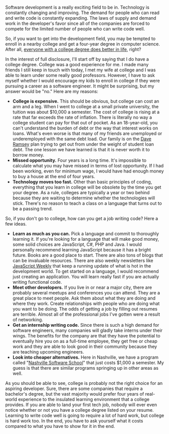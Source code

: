 Software development is a really exciting field to be in. Technology is constantly changing and improving. The demand for people who can read and write code is constantly expanding. The laws of supply and demand work in the developer's favor since all of the companies are forced to compete for the limited number of people who can write code well.

<!-- more -->

So, if you want to get into the development field, you may be tempted to enroll in a nearby college and get a four-year degree in computer science. After all, [everyone with a college degree does better in life](http://www.youtube.com/watch?v=kXpwAOHJsxg), right?

In the interest of full disclosure, I'll start off by saying that I do have a college degree. College was a good experience for me. I made many friends I still keep in touch with today, I met my wife at college and I was able to learn under some really good professors. However, I have to ask myself whether I would encourage my kids to enroll in college if they were pursuing a career as a software engineer. It might be surprising, but my answer would be "no." Here are my reasons:

-   **College is expensive.** This should be obvious, but college can cost an arm and a leg. When I went to college at a small private university, the tuition was about $10,000 a semester. The cost of college is rising at a rate that far exceeds the rate of inflation. There is literally no way a college student can pay for that out of pocket. As an 18-year-old, you can't understand the burden of debt or the way that interest works on loans. What's even worse is that many of my friends are unemployed or underemployed with the same debt load. Our family is on the [Dave Ramsey](http:/daveramsey.com) plan trying to get out from under the weight of student loan debt. The one lesson we have learned is that it is never worth it to borrow money.
-   **Missed opportunity.** Four years is a long time. It's impossible to calculate what you may have missed in terms of lost opportunity. If I had been working, even for minimum wage, I would have had enough money to buy a house at the end of four years.
-   **Technology moves too fast.** Other than basic principles of coding, everything that you learn in college will be obsolete by the time you get your degree. As a rule, colleges are typically a year or two behind because they are waiting to determine whether the technologies will stick. There's no reason to teach a class on a language that turns out to be a passing trend.

So, if you don't go to college, how can you get a job writing code? Here a few ideas.

-   **Learn as much as you can.** Pick a language and commit to thoroughly learning it. If you're looking for a language that will make good money, some solid choices are JavaScript, C#, PHP and Java. I would personally recommend learning JavaScript because it has a bright future. Books are a good place to start. There are also tons of blogs that can be invaluable resources. There are also weekly newsletters like [JavaScript Weekly](http://javascriptweekly.com/) that keep a running update of what is hot in the development world. To get started on a language, I would recommend just creating an application. You will learn really fast if you are actually writing functional code.
-   **Meet other developers.** If you live in or near a major city, there are probably several meetups and conferences you can attend. They are a great place to meet people. Ask them about what they are doing and where they work. Create relationships with people who are doing what you want to be doing. The odds of getting a job by filling out resumes are terrible. Almost all of the professional jobs I've gotten were a result of networking.
-   **Get an internship writing code.** Since there is such a high demand for software engineers, many companies will gladly take interns under their wings. The benefits for the company are that they have the potential to eventually hire you on as a full-time employee, they get free or cheap work and they are able to look good in their community because they are teaching upcoming engineers.
-   **Look into cheaper alternatives.** Here in Nashville, we have a program called "[Nashville Software School](http://nashvillesoftwareschool.com/)" that just costs $1,000 a semester. My guess is that there are similar programs springing up in other areas as well.

As you should be able to see, college is probably not the right choice for an aspiring developer. Sure, there are some companies that require a bachelor's degree, but the vast majority would prefer four years of real-world experience to the insulated learning environment that a college provides. If you are able to land your first tech job, nobody will ever even notice whether or not you have a college degree listed on your resume. Learning to write code well is going to require a lot of hard work, but college is hard work too. In the end, you have to ask yourself what it costs compared to what you have to show for it in the end.